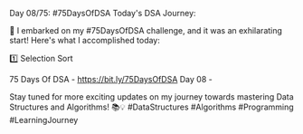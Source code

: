 Day 08/75: #75DaysOfDSA
Today's DSA Journey:

🚀 I embarked on my #75DaysOfDSA challenge, and it was an exhilarating start! Here's what I accomplished today:

1️⃣ Selection Sort

75 Days Of DSA - https://bit.ly/75DaysOfDSA
Day 08 - 

Stay tuned for more exciting updates on my journey towards mastering Data Structures and Algorithms! 📚💡 #DataStructures #Algorithms #Programming #LearningJourney